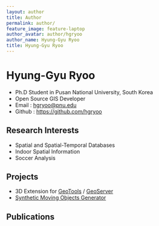 ```yaml
---
layout: author
title: Author
permalink: author/
feature_image: feature-laptop
author_avatar: author/hgryoo
author_name: Hyung-Gyu Ryoo
title: Hyung-Gyu Ryoo
---
```


# Hyung-Gyu Ryoo

- Ph.D Student in Pusan National University, South Korea
- Open Source GIS Developer
- Email : [hgryoo@pnu.edu](mailto:hgryoo@pnu.edu)
- Github : https://github.com/hgryoo

## Research Interests
- Spatial and Spatial-Temporal Databases
- Indoor Spatial Information
- Soccer Analysis

## Projects
- 3D Extension for [GeoTools](https://github.com/STEMLab/geotools-3d-extension) / [GeoServer](https://github.com/STEMLab/geoserver-3d-extension)
- [Synthetic Moving Objects Generator](https://github.com/STEMLab/SIMOGen)

## Publications
